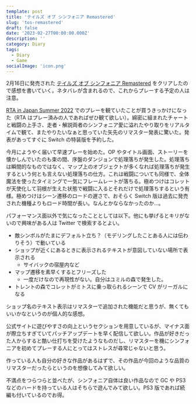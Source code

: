 ```yaml
---
template: post
title: 'テイルズ オブ シンフォニア Remastered'
slug: 'tos-remastered'
draft: false
date: '2023-02-27T00:00:00.000Z'
description: ''
category: Diary
tags:
  - Diary
  - Game
socialImage: 'icon.png'
---
```


2月16日に発売された [テイルズ オブ シンフォニア Remastered](https://tosre-nowagain.tales-ch.jp/) をクリアしたので感想を書いていく。ネタバレが含まれるので、これからプレーする予定の人は注意。

[RTA in Japan Summer 2022](https://www.youtube.com/watch?v=bF_fQBUzUJk) でのプレーを観ていたことが買うきっかけになった（RTA はプレー済みの人であればぜひ観て欲しい）。綿密に組まれたチャートと戦闘の上手さ、走者・解説両者のシンフォニア愛に溢れたやり取りをリアルタイムで観て、またやりたいなぁと思っていた矢先のリマスター発表に驚いた。発表があってすぐに Switch の特装版を予約した。

今月にようやく届いて早速プレーを始めた。OP やタイトル画面、ストーリーを懐かしんでいたのも束の間、序盤のダンジョンで処理落ちが発生した。処理落ちは瞬間的なものではなく、マップ上のオブジェクトが多くなれば処理落ちが発生するという何とも言えない処理落ちの仕方。これは戦闘についても同様で、全体魔法を使ったタイミングで一気にフレームレートが落ちる。極めつけはコレットが天使化して羽根が生えた状態で戦闘に入るとそれだけで処理落ちするという有様。極めつけはシーン遷移のロードの遅さで、おそらく Switch 版は過去に発売された機種よりもロード時間が長い。なんとかならなかったのか...。

パフォーマンス面以外で気になったこととしては以下。他にも挙げるとキリがないので興味がある人は Twitter で検索するとよい。

- 敵シンボルがたまにデフォルト立ち？（モデリングしたことある人には伝わりそう）で動いている
- ショップが近くにあるときに表示されるテキストが意図していない場所で表示される
  - サイバックの宿屋内など
- マップ遷移を素早くするとフリーズした
  - 一度だけなので再現性がない。自分はユミルの森で発生した。
- トレントの森でコレットがミトスに乗っ取られるシーンで CV がリーガルになる

ショップ名のテキスト表示はリマスターで追加された機能だと思うが、無くてもいいかなというのが個人的な感想。

公式サイトに遊びやすさの向上というセクションを用意しているが、マイナス面が際立ちすぎていてパッチアップデートを早く配信して欲しい。作品が好きだった人からすると酷い仕打ちを受けたようなものだし、リマスターを機にシンフォニアを初めてプレーする人にとってはストレスが尋常じゃないと思う。

作っている人も自分の好きな作品があるはずで、その作品が今回のような品質のリマスターだったらというのを想像してみて欲しい。

不満点をつらつらと並べたが、シンフォニア自体は良い作品なので GC や PS3 などのハードを持っている人はそちらで遊んでみて欲しい。PS3 版であれば続編も付いているのでお得。
